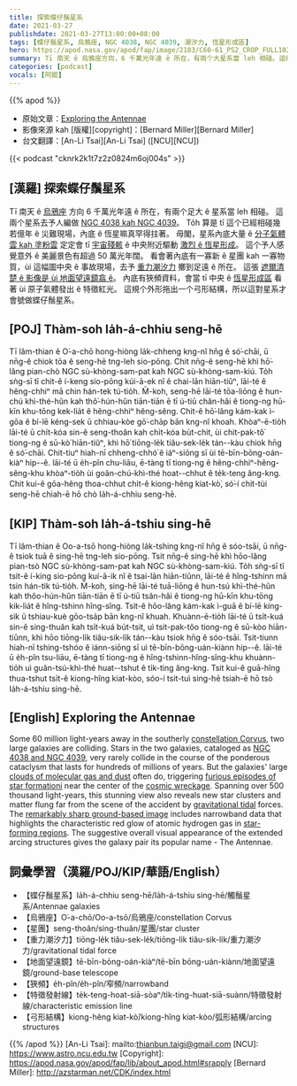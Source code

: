 ```yaml
---
title: 探索蝶仔鬚星系
date: 2021-03-27
publishdate: 2021-03-27T13:00:00+08:00
tags: [蝶仔鬚星系, 烏鴉座, NGC 4038, NGC 4039, 潮汐力, 恆星形成區]
hero: https://apod.nasa.gov/apod/fap/image/2103/C60-61_PS2_CROP_FULL1024.jpg
summary: Tī 南天 ê 烏鴉座方向，6 千萬光年遠 ê 所在，有兩个大星系當 leh 相碰。這兩个星系去予人編做 NGC 4038 kah NGC 4039。內底 ê 恆星，to̍h 算是 tī 這个已經進行幾若億年 ê 相碰災難現場，嘛真罕得拄著。
categories: [podcast]
vocals: [阿錕]
---
```


{{% apod %}}

- 原始文章：[Exploring the Antennae](https://apod.nasa.gov/apod/ap210327.html)
- 影像來源 kah [版權][copyright]：[Bernard Miller][Bernard Miller]
- 台文翻譯：[An-Li Tsai][An-Li Tsai] ([NCU][NCU])


{{< podcast "cknrk2k1t7z2z0824m6oj004s" >}}

## [漢羅] 探索蝶仔鬚星系

Tī 南天 ê [烏鴉座][constellation Corvus] 方向 6 千萬光年遠 ê 所在，有兩个足大 ê 星系當 leh 相碰。
這兩个星系去予人編做 [NGC 4038 kah NGC 4039][NGC 4038 and NGC 4039]。
To̍h 算是 tī 這个已經相碰幾若億年 ê 災難現場，內底 ê 恆星嘛真罕得拄著。
毋閣，星系內底大量 ê [分子氣體雲 kah 塗粉雲][clouds of molecular gas and dust] 定定會 tī [宇宙殘骸][cosmic wreckage] ê 中央附近驅動 [激烈 ê 恆星形成][furious episodes of star formationi]。
這个予人感覺意外 ê 美麗景色有超過 50 萬光年闊。
看會著內底有一寡新 ê 星團 kah 一寡物質，ùi 這幅圖中央 ê 事故現場，去予 [重力潮汐力][gravitational tidal] 擲到足遠 ê 所在。
這張 [遮爾清楚 ê 影像是 ùi 地面望遠鏡翕 ê][remarkably sharp ground-based image]。
內底有狹頻資料，會當 tī 中央 ê [恆星形成區][star-forming regions t] 看著 ùi 原子氣體發出 ê 特徵紅光。
這規个外形拖出一个弓形結構，所以這對星系才會號做蝶仔鬚星系。

## [POJ] Thàm-soh Ia̍h-á-chhiu seng-hē

Tī lâm-thian ê O͘-a-chō hong-hiòng la̍k-chheng kng-nî hn̄g ê só͘-chāi, ū nn̄g-ê chiok tōa ê seng-hē tng-leh sio-pōng.
Chit nn̄g-ê seng-hē khì hō͘-lâng pian-chò NGC sù-khòng-sam-pat kah NGC sù-khòng-sam-kiú.
To̍h sǹg-sī tī chit-ê í-keng sio-pōng kúi-ā-ek nî ê chai-lān hiān-tiûⁿ, lāi-té ê hêng-chhiⁿ mā chin hán-tek tú-tio̍h.
M̄-koh, seng-hē lāi-té tōa-liōng ê hun-chú khì-thé-hûn kah thô͘-hún-hûn tiān-tiān ē tī ú-tiū chân-hâi ê tiong-ng hū-kīn khu-tōng kek-lia̍t ê hêng-chhiⁿ hêng-sêng.
Chit-ê hō͘-lâng kám-kak ì-gōa ê bí-lē kéng-sek ū chhiau-kòe gō͘-cha̍p bān kng-nî khoah.
Khòaⁿ-ē-tio̍h lāi-té ū chi̍t-kóa sin-ê seng-thoân kah chi̍t-kóa bu̍t-chit, ùi chit-pak-tô͘ tiong-ng ê sū-kò͘ hiān-tiûⁿ, khì hō͘ tiōng-le̍k tiâu-sek-le̍k tán--kàu chiok hn̄g ê só͘-chāi.
Chit-tiuⁿ hiah-nī chheng-chhó͘ ê iáⁿ-siōng sī ùi tē-bīn-bōng-oán-kiàⁿ hip--ê.
lāi-té ū e̍h-pîn chu-liāu, ē-tàng tī tiong-ng ê hêng-chhiⁿ-hêng-sêng-khu khòaⁿ-tio̍h ùi goân-chú-khì-thé hoat--chhut ê te̍k-teng âng-kng.
Chit kui-ê gōa-hêng thoa-chhut chi̍t-ê kiong-hêng kiat-kò͘, só͘-í chit-tùi seng-hē chiah-ē hō chò Ia̍h-á-chhiu seng-hē.


## [KIP] Thàm-soh Ia̍h-á-tshiu sing-hē

Tī lâm-thian ê Oo-a-tsō hong-hiòng la̍k-tshing kng-nî hn̄g ê sóo-tsāi, ū nn̄g-ê tsiok tuā ê sing-hē tng-leh sio-pōng.
Tsit nn̄g-ê sing-hē khì hōo-lâng pian-tsò NGC sù-khòng-sam-pat kah NGC sù-khòng-sam-kiú.
To̍h sǹg-sī tī tsit-ê í-king sio-pōng kuí-ā-ik nî ê tsai-lān hiān-tiûnn, lāi-té ê hîng-tshinn mā tsin hán-tik tú-tio̍h.
M̄-koh, sing-hē lāi-té tuā-liōng ê hun-tsú khì-thé-hûn kah thôo-hún-hûn tiān-tiān ē tī ú-tiū tsân-hâi ê tiong-ng hū-kīn khu-tōng kik-lia̍t ê hîng-tshinn hîng-sîng.
Tsit-ê hōo-lâng kám-kak ì-guā ê bí-lē kíng-sik ū tshiau-kuè gōo-tsa̍p bān kng-nî khuah.
Khuànn-ē-tio̍h lāi-té ū tsi̍t-kuá sin-ê sing-thuân kah tsi̍t-kuá bu̍t-tsit, uì tsit-pak-tôo tiong-ng ê sū-kòo hiān-tiûnn, khì hōo tiōng-li̍k tiâu-sik-li̍k tán--kàu tsiok hn̄g ê sóo-tsāi.
Tsit-tiunn hiah-nī tshing-tshóo ê iánn-siōng sī uì tē-bīn-bōng-uán-kiànn hip--ê.
lāi-té ū e̍h-pîn tsu-liāu, ē-tàng tī tiong-ng ê hîng-tshinn-hîng-sîng-khu khuànn-tio̍h uì guân-tsú-khì-thé huat--tshut ê ti̍k-ting âng-kng.
Tsit kui-ê guā-hîng thua-tshut tsi̍t-ê kiong-hîng kiat-kòo, sóo-í tsit-tuì sing-hē tsiah-ē hō tsò Ia̍h-á-tshiu sing-hē.


## [English] Exploring the Antennae

Some 60 million light-years away in the southerly [constellation Corvus][constellation Corvus], two large galaxies are colliding. Stars in the two galaxies, cataloged as [NGC 4038 and NGC 4039][NGC 4038 and NGC 4039], very rarely collide in the course of the ponderous cataclysm that lasts for hundreds of millions of years. But the galaxies' large [clouds of molecular gas and dust][clouds of molecular gas and dust] often do, triggering [furious episodes of star formationi][furious episodes of star formationi] near the center of the [cosmic wreckage][cosmic wreckage]. Spanning over 500 thousand light-years, this stunning view also reveals new star clusters and matter flung far from the scene of the accident by [gravitational tidal][gravitational tidal] forces. The [remarkably sharp ground-based image][remarkably sharp ground-based image] includes narrowband data that highlights the characteristic red glow of atomic hydrogen gas in [star-forming regions][star-forming regions e]. The suggestive overall visual appearance of the extended arcing structures gives the galaxy pair its popular name - The Antennae.

## 詞彙學習（漢羅/POJ/KIP/華語/English）

- 【蝶仔鬚星系】Ia̍h-á-chhiu seng-hē/Ia̍h-á-tshiu sing-hē/觸鬚星系/Antennae galaxies
- 【烏鴉座】O͘-a-chō/Oo-a-tsō/烏鴉座/constellation Corvus
- 【星團】seng-thoân/sing-thuân/星團/star cluster
- 【重力潮汐力】tiōng-le̍k tiâu-sek-le̍k/tiōng-li̍k tiâu-sik-li̍k/重力潮汐力/gravitational tidal force
- 【地面望遠鏡】tē-bīn-bōng-oán-kiàⁿ/tē-bīn bōng-uán-kiànn/地面望遠鏡/ground-base telescope
- 【狹頻】e̍h-pîn/e̍h-pîn/窄頻/narrowband
- 【特徵發射線】te̍k-teng-hoat-siā-sòaⁿ/ti̍k-ting-huat-siā-suànn/特徵發射線/characteristic emission line
- 【弓形結構】kiong-hêng kiat-kò͘/kiong-hîng kiat-kòo/弧形結構/arcing structures



{{% /apod %}}
[An-Li Tsai]: mailto:thianbun.taigi@gmail.com
[NCU]: https://www.astro.ncu.edu.tw
[Copyright]: https://apod.nasa.gov/apod/fap/lib/about_apod.html#srapply
[Bernard Miller]: http://azstarman.net/CDK/index.html

[constellation Corvus]: http://hawastsoc.org/deepsky/crv/index.html
[NGC 4038 and NGC 4039]: http://spider.seds.org/spider/Misc/n4038-9.html
[clouds of molecular gas and dust]: https://arxiv.org/abs/1909.05240
[furious episodes of star formationi]: https://hubblesite.org/contents/media/images/2006/46/1995-Image.html
[cosmic wreckage]: https://apod.nasa.gov/apod/ap120604.html
[gravitational tidal]: https://astronomy.swin.edu.au/cosmos/t/Tidal+Tails
[remarkably sharp ground-based image]: http://azstarman.net/CDK/NGC4038.htm
[star-forming regions e]: https://apod.nasa.gov/apod/ap210129.html
[star-forming regions t]: https://apod.tw/daily/20210129/
